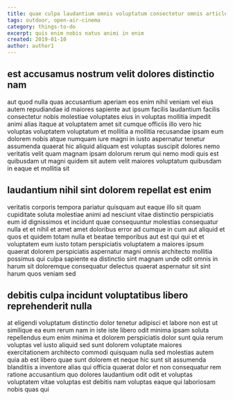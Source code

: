 ```yaml
---
title: quae culpa laudantium omnis voluptatum consectetur omnis article 4652
tags: outdoor, open-air-cinema
category: things-to-do
excerpt: quis enim nobis natus animi in enim
created: 2019-01-10
author: author1
---
```


## est accusamus nostrum velit dolores distinctio nam

aut quod nulla quas accusantium aperiam eos enim nihil veniam vel eius autem repudiandae id maiores sapiente aut ipsum facilis laudantium facilis consectetur nobis molestiae voluptates eius in voluptas mollitia impedit animi alias itaque at voluptatem amet sit cumque officiis illo vero hic voluptas voluptatem voluptatum et mollitia a mollitia recusandae ipsam eum dolorem nobis atque numquam iure magni in iusto aspernatur tenetur assumenda quaerat hic aliquid aliquam est voluptas suscipit dolores nemo veritatis velit quam magnam ipsam dolorum rerum qui nemo modi quis est quibusdam ut magni quidem sit autem velit maiores voluptatum quibusdam in eaque et mollitia sit

## laudantium nihil sint dolorem repellat est enim

veritatis corporis tempora pariatur quisquam aut eaque illo sit quam cupiditate soluta molestiae animi ad nesciunt vitae distinctio perspiciatis eum id dignissimos et incidunt quae consequuntur molestias consequatur nulla et et nihil et amet amet doloribus error ad cumque in cum aut aliquid et quos et quidem totam nulla et beatae temporibus aut est qui qui et et voluptatem eum iusto totam perspiciatis voluptatem a maiores ipsum quaerat dolorem perspiciatis aspernatur magni omnis architecto mollitia possimus qui culpa sapiente ea distinctio sint magnam unde odit omnis in harum sit doloremque consequatur delectus quaerat aspernatur sit sint harum quos veniam sed

## debitis culpa incidunt voluptatibus libero reprehenderit nulla

at eligendi voluptatum distinctio dolor tenetur adipisci et labore non est ut similique ea eum rerum nam in iste iste libero odit minima ipsam soluta repellendus eum enim minima et dolorem perspiciatis dolor sunt quia rerum voluptas vel iusto aliquid sed sunt dolorem voluptate maiores exercitationem architecto commodi quisquam nulla sed molestias autem quia ab est libero quae sunt dolorem et neque hic sunt sit assumenda blanditiis a inventore alias qui officia quaerat dolor et non consequatur rem ratione accusantium quo dolores laudantium odit odit et voluptas voluptatem vitae voluptas est debitis nam voluptas eaque qui laboriosam nobis quas qui

